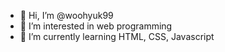 - 👋 Hi, I’m @woohyuk99
- 👀 I’m interested in web programming
- 🌱 I’m currently learning HTML, CSS, Javascript


<!---
woohyuk99/woohyuk99 is a ✨ special ✨ repository because its `README.md` (this file) appears on your GitHub profile.
You can click the Preview link to take a look at your changes.
--->
